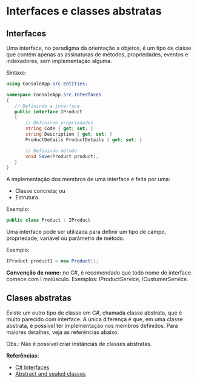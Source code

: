 # Interfaces e classes abstratas

## Interfaces

Uma interface, no paradigma da orientação a objetos, é um tipo de classe que contém apenas as assinaturas de métodos, propriedades, eventos e indexadores, sem implementação alguma.

Sintaxe:
```csharp
using ConsoleApp.src.Entities;

namespace ConsoleApp.src.Interfaces
{
   // Definindo a interface
   public interface IProduct
   {
       // Definindo propriedades
       string Code { get; set; }
       string Description { get; set; }
       ProductDetails ProductDetails { get; set; }

       // Definindo método
       void Save(Product product);
   }
}
```

A implementação dos membros de uma interface é feita por uma:
* Classe concreta; ou
* Estrutura.

Exemplo:
```csharp
public class Product : IProduct
```

Uma interface pode ser utilizada para definir um tipo de campo, propriedade, variável ou parâmetro de método.

Exemplo:
```csharp
IProduct product1 = new Product();
```

**Convenção de nome:** no C#, é recomendado que todo nome de interface comece com I maiúsculo. Exemplos: IProductService, ICustumerService.

## Clases abstratas

Existe um outro tipo de classe em C#, chamada classe abstrata, que é muito parecido com interface.
A única diferença é que, em uma classe abstrata, é possível ter implementação nos membros definidos. Para maiores detalhes, veja as referências abaixo.

Obs.: Não é possível criar instâncias de classes abstratas.

**Referências:**
* [C# Interfaces](https://docs.microsoft.com/pt-br/dotnet/csharp/programming-guide/interfaces/)
* [Abstract and sealed classes](https://docs.microsoft.com/pt-br/dotnet/csharp/programming-guide/classes-and-structs/abstract-and-sealed-classes-and-class-members)
